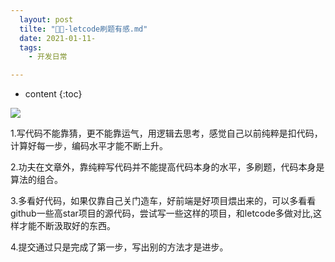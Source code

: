 ```yaml
---
  layout: post
  tilte: "🍔🍔-letcode刷题有感.md"
  date: 2021-01-11-
  tags: 
    - 开发日常

---
```



* content
{:toc}


![](https://upload-images.jianshu.io/upload_images/15312191-fe2e0cb2fbe92a4f.png?imageMogr2/auto-orient/strip%7CimageView2/2/w/1240)

1.写代码不能靠猜，更不能靠运气，用逻辑去思考，感觉自己以前纯粹是扣代码，计算好每一步，编码水平才能不断上升。

 2.功夫在文章外，靠纯粹写代码并不能提高代码本身的水平，多刷题，代码本身是算法的组合。

 3.多看好代码，如果仅靠自己关门造车，好前端是好项目煨出来的，可以多看看github一些高star项目的源代码，尝试写一些这样的项目，和letcode多做对比,这样才能不断汲取好的东西。

 4.提交通过只是完成了第一步，写出别的方法才是进步。
